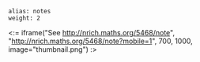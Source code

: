 ````
alias: notes
weight: 2
````

<:= iframe("See http://nrich.maths.org/5468/note", "http://nrich.maths.org/5468/note?mobile=1", 700, 1000, image="thumbnail.png") :>